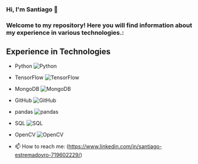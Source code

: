 ### Hi, I'm Santiago 👋

<h3 align="left">Welcome to my repository! Here you will find information about my experience in various technologies.:</h3>

## Experience in Technologies

- Python ![Python](https://img.shields.io/badge/-Python-3776AB?logo=python&logoColor=white&style=flat-square)
- TensorFlow ![TensorFlow](https://img.shields.io/badge/-TensorFlow-FF6F00?logo=tensorflow&logoColor=white&style=flat-square)
- MongoDB ![MongoDB](https://img.shields.io/badge/-MongoDB-47A248?logo=mongodb&logoColor=white&style=flat-square)
- GitHub ![GitHub](https://img.shields.io/badge/-GitHub-181717?logo=github&logoColor=white&style=flat-square)
- pandas ![pandas](https://img.shields.io/badge/-pandas-150458?logo=pandas&logoColor=white&style=flat-square)
- SQL ![SQL](https://img.shields.io/badge/-SQL-4479A1?logo=sql&logoColor=white&style=flat-square)
- OpenCV ![OpenCV](https://img.shields.io/badge/-OpenCV-5C3EE8?logo=opencv&logoColor=white&style=flat-square)


- 📫 How to reach me: (https://www.linkedin.com/in/santiago-estremadoyro-719602229/)

